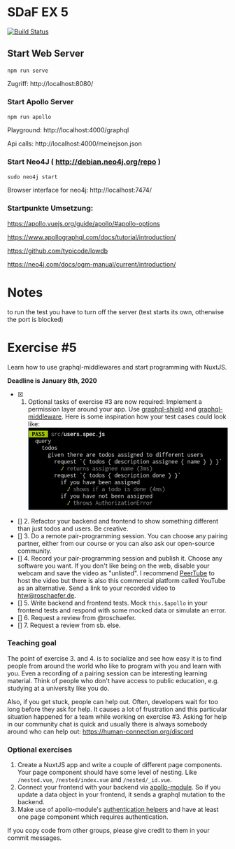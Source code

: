 # SDaF EX 5

[![Build Status](https://travis-ci.com/Penomatikus/Systems-Development-and-Frameworks.svg?branch=build%2Fspammy)](https://travis-ci.com/Penomatikus/Systems-Development-and-Frameworks)

## Start Web Server
```
npm run serve
```
Zugriff:
http://localhost:8080/


### Start Apollo Server
```
npm run apollo
```
Playground:
http://localhost:4000/graphql

Api calls:
http://localhost:4000/meinejson.json  

### Start Neo4J ( http://debian.neo4j.org/repo )  
```
sudo neo4j start
```
Browser interface for neo4j: 
http://localhost:7474/  

### Startpunkte Umsetzung:

https://apollo.vuejs.org/guide/apollo/#apollo-options

https://www.apollographql.com/docs/tutorial/introduction/  

https://github.com/typicode/lowdb  

https://neo4j.com/docs/ogm-manual/current/introduction/

# Notes 
to run the test you have to turn off the server (test starts its own, otherwise the port is blocked)


# Exercise \#5

Learn how to use graphql-middlewares and start programming with NuxtJS.

**Deadline is January 8th, 2020**

- [x] 1. Optional tasks of exercise #3 are now required: Implement a permission
   layer around your app. Use [graphql-shield](https://github.com/maticzav/graphql-shield)
   and [graphql-middleware](https://github.com/prisma-labs/graphql-middleware).
   Here is some inspiration how your test cases could look like:
   ![Test cases for a permission layer](../3/permissions.png)
- [] 2. Refactor your backend and frontend to show something different than just
   todos and users. Be creative.
- [] 3. Do a remote pair-programming session. You can choose any pairing partner,
   either from our course or you can also ask our open-source community.
- [] 4. Record your pair-programming session and publish it. Choose any software you
   want. If you don't like being on the web, disable your webcam and save the
   video as "unlisted". I recommend [PeerTube](https://joinpeertube.org/) to
   host the video but there is also this commercial platform called YouTube as
   an alternative. Send a link to your recorded video to htw@roschaefer.de.
- [] 5. Write backend and frontend tests. Mock `this.$apollo` in your frontend tests
   and respond with some mocked data or simulate an error.
- [] 6. Request a review from @roschaefer.
- [] 7. Request a review from sb. else.

### Teaching goal

The point of exercise 3. and 4. is to socialize and see how easy it is to find
people from around the world who like to program with you and learn with you.
Even a recording of a pairing session can be interesting learning material.
Think of people who don't have access to public education, e.g. studying at a
university like you do.

Also, if you get stuck, people can help out. Often, developers wait for too long
before they ask for help. It causes a lot of frustration and this particular
situation happened for a team while working on exercise \#3.  Asking for help in
our community chat is quick and usually there is always somebody around who can
help out: https://human-connection.org/discord

### Optional exercises

1. Create a NuxtJS app and write a couple of different page components. Your
   page component should have some level of nesting. Like `/nested.vue`,
   `/nested/index.vue` and `/nested/_id.vue`.
2. Connect your frontend with your backend via [apollo-module](https://github.com/nuxt-community/apollo-module).
   So if you update a data object in your frontend, it sends a graphql mutation
   to the backend.
3. Make use of apollo-module's [authentication helpers](https://github.com/nuxt-community/apollo-module#authentication)
   and have at least one page component which requires authentication.


If you copy code from other groups, please give credit to them in your commit
messages.
